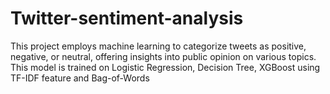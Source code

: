 # Twitter-sentiment-analysis
This project employs machine learning to categorize tweets as positive, negative, or neutral, offering insights into public opinion on various topics. This model is trained on Logistic Regression, Decision Tree, XGBoost using TF-IDF feature and Bag-of-Words
